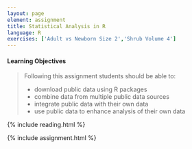 ```yaml
---
layout: page
element: assignment
title: Statistical Analysis in R
language: R
exercises: ['Adult vs Newborn Size 2','Shrub Volume 4']
---
```


#### Learning Objectives

> Following this assignment students should be able to:
>
> - download public data using R packages
> - combine data from multiple public data sources
> - integrate public data with their own data
> - use public data to enhance analysis of their own data

{% include reading.html %}

{% include assignment.html %}
